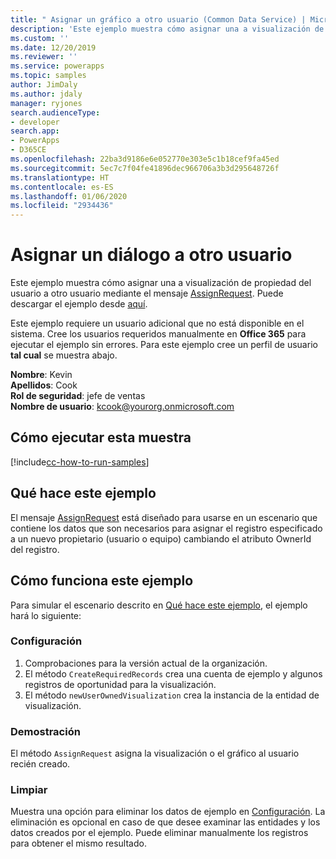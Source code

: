 ```yaml
---
title: " Asignar un gráfico a otro usuario (Common Data Service) | MicrosoftDocs"
description: 'Este ejemplo muestra cómo asignar una a visualización de propiedad del usuario a otro usuario '
ms.custom: ''
ms.date: 12/20/2019
ms.reviewer: ''
ms.service: powerapps
ms.topic: samples
author: JimDaly
ms.author: jdaly
manager: ryjones
search.audienceType:
- developer
search.app:
- PowerApps
- D365CE
ms.openlocfilehash: 22ba3d9186e6e052770e303e5c1b18cef9fa45ed
ms.sourcegitcommit: 5ec7c7f04fe41896dec966706a3b3d295648726f
ms.translationtype: HT
ms.contentlocale: es-ES
ms.lasthandoff: 01/06/2020
ms.locfileid: "2934436"
---
```

# <a name="assign-a-chart-to-another-user"></a>Asignar un diálogo a otro usuario

Este ejemplo muestra cómo asignar una a visualización de propiedad del usuario a otro usuario mediante el mensaje [AssignRequest](https://docs.microsoft.com/dotnet/api/microsoft.crm.sdk.messages.assignrequest?view=dynamics-general-ce-9). Puede descargar el ejemplo desde [aquí](https://github.com/microsoft/PowerApps-Samples/tree/master/cds/orgsvc/C%23/AssignChartToAnotherUser).

Este ejemplo requiere un usuario adicional que no está disponible en el sistema. Cree los usuarios requeridos manualmente en **Office 365** para ejecutar el ejemplo sin errores. Para este ejemplo cree un perfil de usuario **tal cual** se muestra abajo. 

**Nombre**: Kevin<br/>
**Apellidos**: Cook<br/>
**Rol de seguridad**: jefe de ventas<br/>
**Nombre de usuario**: kcook@yourorg.onmicrosoft.com<br/>

## <a name="how-to-run-this-sample"></a>Cómo ejecutar esta muestra

[!include[cc-how-to-run-samples](../../includes/cc-how-to-run-samples.md)]

## <a name="what-this-sample-does"></a>Qué hace este ejemplo

El mensaje [AssignRequest](https://docs.microsoft.com/dotnet/api/microsoft.crm.sdk.messages.assignrequest?view=dynamics-general-ce-9) está diseñado para usarse en un escenario que contiene los datos que son necesarios para asignar el registro especificado a un nuevo propietario (usuario o equipo) cambiando el atributo OwnerId del registro.

## <a name="how-this-sample-works"></a>Cómo funciona este ejemplo

Para simular el escenario descrito en [Qué hace este ejemplo](#what-this-sample-does), el ejemplo hará lo siguiente:

### <a name="setup"></a>Configuración

1. Comprobaciones para la versión actual de la organización.
2. El método `CreateRequiredRecords` crea una cuenta de ejemplo y algunos registros de oportunidad para la visualización.
3. El método `newUserOwnedVisualization` crea la instancia de la entidad de visualización.

### <a name="demonstrate"></a>Demostración

El método `AssignRequest` asigna la visualización o el gráfico al usuario recién creado.

### <a name="clean-up"></a>Limpiar

Muestra una opción para eliminar los datos de ejemplo en [Configuración](#setup). La eliminación es opcional en caso de que desee examinar las entidades y los datos creados por el ejemplo. Puede eliminar manualmente los registros para obtener el mismo resultado.